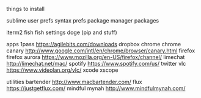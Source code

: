 things to install

sublime
  user prefs
  syntax prefs
  package manager
  packages

iterm2
fish
  fish settings
  doge (pip and stuff)

apps
  1pass https://agilebits.com/downloads
  dropbox
  chrome
  chrome canary http://www.google.com/intl/en/chrome/browser/canary.html
  firefox
  firefox aurora https://www.mozilla.org/en-US/firefox/channel/
  limechat http://limechat.net/mac/
  spotify https://www.spotify.com/us/
  twitter
  vlc https://www.videolan.org/vlc/
  xcode
  xscope

utilities
  bartender http://www.macbartender.com/
  flux https://justgetflux.com/
  mindful mynah http://www.mindfulmynah.com/
